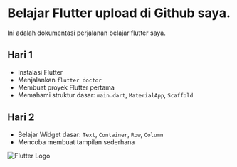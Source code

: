 # Belajar Flutter upload di Github saya.

Ini adalah dokumentasi perjalanan belajar flutter saya.

## Hari 1
- Instalasi Flutter
- Menjalankan `flutter doctor`
- Membuat proyek Flutter pertama
- Memahami struktur dasar: `main.dart`, `MaterialApp`, `Scaffold`

## Hari 2
- Belajar Widget dasar: `Text`, `Container`, `Row`, `Column`
- Mencoba membuat tampilan sederhana

![Flutter Logo](images/flutter-logo.png)